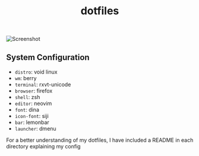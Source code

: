 <div align='center'>
    <h1>dotfiles</h1><br>
</div>

![Screenshot](https://external-preview.redd.it/A8DWRA2txIQM8g_CpXPXAoC-wU7CSrjJO2UdCW8Nv7Y.png?auto=webp&s=3f65c783c54fd2df1ffe0be7a9f3dfa9ae54a22c)

## System Configuration

* `distro`: void linux
* `wm`: berry
* `terminal`: rxvt-unicode
* `browser`: firefox
* `shell`: zsh
* `editor`: neovim
* `font`: dina
* `icon-font`: siji
* `bar`: lemonbar
* `launcher`: dmenu

For a better understanding of my dotfiles, I have included a README in each directory explaining my config
